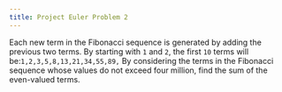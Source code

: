 ```yaml
---
title: Project Euler Problem 2
---
```


Each new term in the Fibonacci sequence is generated by adding the previous two terms. By starting with `1` and `2`, the first `10` terms will be:`1,2,3,5,8,13,21,34,55,89,` By considering the terms in the Fibonacci sequence whose values do not exceed four million, find the sum of the even-valued terms.
